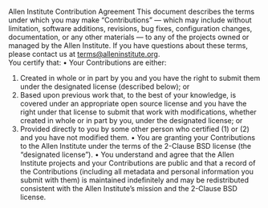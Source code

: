 Allen Institute Contribution Agreement
This document describes the terms under which you may make “Contributions” — which may include without limitation, software additions, revisions, bug fixes, configuration changes, documentation, or any other materials — to any of the projects owned or managed by the Allen Institute. If you have questions about these terms, please contact us at terms@alleninstitute.org.  
You certify that:
•	Your Contributions are either:
1.	Created in whole or in part by you and you have the right to submit them under the designated license (described below); or
2.	Based upon previous work that, to the best of your knowledge, is covered under an appropriate open source license and you have the right under that license to submit that work with modifications, whether created in whole or in part by you, under the designated license; or
3.	Provided directly to you by some other person who certified (1) or (2) and you have not modified them.
•	You are granting your Contributions to the Allen Institute under the terms of the 2-Clause BSD license (the “designated license”).
•	You understand and agree that the Allen Institute projects and your Contributions are public and that a record of the Contributions (including all metadata and personal information you submit with them) is maintained indefinitely and may be redistributed consistent with the Allen Institute’s mission and the 2-Clause BSD license.  
